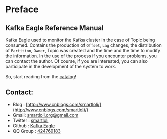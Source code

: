 # Preface

## Kafka Eagle Reference Manual

Kafka Eagle used to monitor the Kafka cluster in the case of Topic being consumed. Contains the production of `Offset`, `Lag` changes, the distribution of `Partition`, `Owner`, Topic was created and the time and the time to modify the information. In the use of the process if you encounter problems, you can contact the author. Of course, if you are interested, you can also participate in the development of the system to work.

So, start reading from the [catalog](https://docs.kafka-eagle.org/)!

## Contact:

* Blog : [http://www.cnblogs.com/smartloli/](http://www.cnblogs.com/smartloli/)
* Gmail: [smartloli.org@gmail.com](mailto:smartloli.org@gmail.com)
* Twitter : [smartloli](https://twitter.com/smartloli)
* Github : [Kafka Eagle](https://github.com/smartloli/kafka-eagle)
* QQ Group : [424769183](http://shang.qq.com/wpa/qunwpa?idkey=b07c12828ed6963fe79078c78bbd1aba7e61b8f5d8fc5ee4ed26809f40b35c37)


